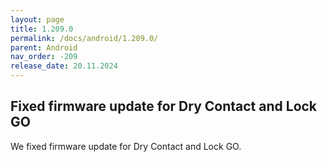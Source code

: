 ```yaml
---
layout: page
title: 1.209.0
permalink: /docs/android/1.209.0/
parent: Android
nav_order: -209
release_date: 20.11.2024
---
```


## Fixed firmware update for Dry Contact and Lock GO

We fixed firmware update for Dry Contact and Lock GO.